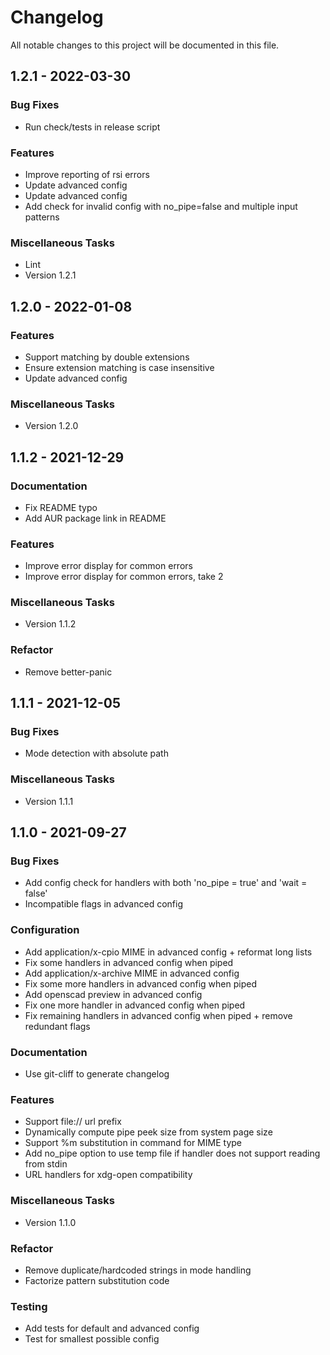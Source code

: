 # Changelog

All notable changes to this project will be documented in this file.

## 1.2.1 - 2022-03-30

### Bug Fixes

- Run check/tests in release script

### Features

- Improve reporting of rsi errors
- Update advanced config
- Update advanced config
- Add check for invalid config with no_pipe=false and multiple input patterns

### Miscellaneous Tasks

- Lint
- Version 1.2.1

## 1.2.0 - 2022-01-08

### Features

- Support matching by double extensions
- Ensure extension matching is case insensitive
- Update advanced config

### Miscellaneous Tasks

- Version 1.2.0

## 1.1.2 - 2021-12-29

### Documentation

- Fix README typo
- Add AUR package link in README

### Features

- Improve error display for common errors
- Improve error display for common errors, take 2

### Miscellaneous Tasks

- Version 1.1.2

### Refactor

- Remove better-panic

## 1.1.1 - 2021-12-05

### Bug Fixes

- Mode detection with absolute path

### Miscellaneous Tasks

- Version 1.1.1

## 1.1.0 - 2021-09-27

### Bug Fixes

- Add config check for handlers with both 'no_pipe = true' and 'wait = false'
- Incompatible flags in advanced config

### Configuration

- Add application/x-cpio MIME in advanced config + reformat long lists
- Fix some handlers in advanced config when piped
- Add application/x-archive MIME in advanced config
- Fix some more handlers in advanced config when piped
- Add openscad preview in advanced config
- Fix one more handler in advanced config when piped
- Fix remaining handlers in advanced config when piped + remove redundant flags

### Documentation

- Use git-cliff to generate changelog

### Features

- Support file:// url prefix
- Dynamically compute pipe peek size from system page size
- Support %m substitution in command for MIME type
- Add no_pipe option to use temp file if handler does not support reading from stdin
- URL handlers for xdg-open compatibility

### Miscellaneous Tasks

- Version 1.1.0

### Refactor

- Remove duplicate/hardcoded strings in mode handling
- Factorize pattern substitution code

### Testing

- Add tests for default and advanced config
- Test for smallest possible config

<!-- generated by git-cliff -->
